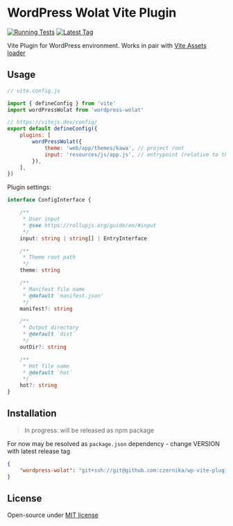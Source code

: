 # WordPress Wolat Vite Plugin

[![Running Tests](https://github.com/czernika/wp-vite-plugin/actions/workflows/tests.yml/badge.svg)](https://github.com/czernika/wp-vite-plugin/actions/workflows/tests.yml) [![Latest Tag](https://img.shields.io/github/v/tag/czernika/wp-vite-plugin)](https://github.com/czernika/wp-vite-plugin/releases)

Vite Plugin for WordPress environment. Works in pair with [Vite Assets loader](https://github.com/czernika/wp-vite)

## Usage

```js
// vite.config.js

import { defineConfig } from 'vite'
import wordPressWolat from 'wordpress-wolat'

// https://vitejs.dev/config/
export default defineConfig({
	plugins: [
		wordPressWolat({
            theme: 'web/app/themes/kawa', // project root
            input: 'resources/js/app.js', // entrypoint (relative to theme root)
        }),
	],
})
```

Plugin settings:

```ts
interface ConfigInterface {

    /**
     * User input
     * @see https://rollupjs.org/guide/en/#input
     */
    input: string | string[] | EntryInterface

    /**
     * Theme root path
     */
    theme: string

    /**
     * Manifest file name
     * @default 'manifest.json'
     */
    manifest?: string

    /**
     * Output directory
     * @default `dist`
     */
    outDir?: string

    /**
     * Hot file name
     * @default `hot`
     */
    hot?: string
}
```

## Installation

> In progress: will be released as npm package

For now may be resolved as `package.json` dependency - change VERSION with latest release tag

```json
{
    "wordpress-wolat": "git+ssh://git@github.com:czernika/wp-vite-plugin.git#VERSION"
}
```

## License

Open-source under [MIT license](LICENSE.md)